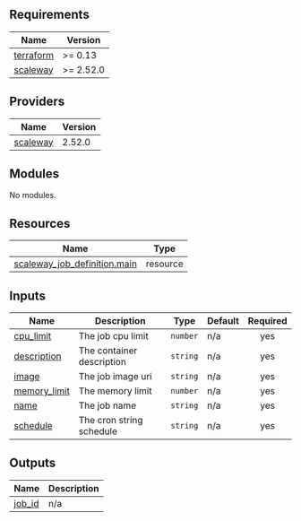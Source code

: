 <!-- BEGIN_TF_DOCS -->
## Requirements

| Name | Version |
|------|---------|
| <a name="requirement_terraform"></a> [terraform](#requirement\_terraform) | >= 0.13 |
| <a name="requirement_scaleway"></a> [scaleway](#requirement\_scaleway) | >= 2.52.0 |

## Providers

| Name | Version |
|------|---------|
| <a name="provider_scaleway"></a> [scaleway](#provider\_scaleway) | 2.52.0 |

## Modules

No modules.

## Resources

| Name | Type |
|------|------|
| [scaleway_job_definition.main](https://registry.terraform.io/providers/scaleway/scaleway/latest/docs/resources/job_definition) | resource |

## Inputs

| Name | Description | Type | Default | Required |
|------|-------------|------|---------|:--------:|
| <a name="input_cpu_limit"></a> [cpu\_limit](#input\_cpu\_limit) | The job cpu limit | `number` | n/a | yes |
| <a name="input_description"></a> [description](#input\_description) | The container description | `string` | n/a | yes |
| <a name="input_image"></a> [image](#input\_image) | The job image uri | `string` | n/a | yes |
| <a name="input_memory_limit"></a> [memory\_limit](#input\_memory\_limit) | The memory limit | `number` | n/a | yes |
| <a name="input_name"></a> [name](#input\_name) | The job name | `string` | n/a | yes |
| <a name="input_schedule"></a> [schedule](#input\_schedule) | The cron string schedule | `string` | n/a | yes |

## Outputs

| Name | Description |
|------|-------------|
| <a name="output_job_id"></a> [job\_id](#output\_job\_id) | n/a |
<!-- END_TF_DOCS -->